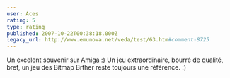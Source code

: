 ```yaml
---
user: Aces
rating: 5
type: rating
published: 2007-10-22T00:38:18.000Z
legacy_url: http://www.emunova.net/veda/test/63.htm#comment-8725
---
```

Un excelent souvenir sur Amiga :)
Un jeu extraordinaire, bourré de qualité, bref, un jeu des Bitmap Brther reste toujours une référence. :)